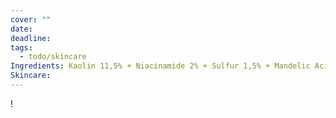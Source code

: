 ```yaml
---
cover: ""
date: 
deadline: 
tags:
  - todo/skincare
Ingredients: Kaolin 11,5% + Niacinamide 2% + Sulfur 1,5% + Mandelic Acid + Lactic Acid
Skincare: 
---
```

!